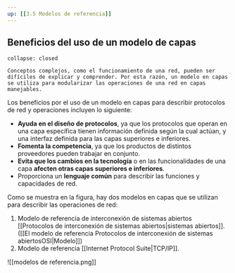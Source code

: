 ```yaml
---
up: [[3.5 Modelos de referencia]]
---
```

## Beneficios del uso de un modelo de capas

```ad-seealso
collapse: closed

Conceptos complejos, como el funcionamiento de una red, pueden ser difíciles de explicar y comprender. Por esta razón, un modelo en capas se utiliza para modularizar las operaciones de una red en capas manejables.

```

Los beneficios por el uso de un modelo en capas para describir protocolos de red y operaciones incluyen lo siguiente:

- **Ayuda en el diseño de protocolos**, ya que los protocolos que operan en una capa específica tienen información definida según la cual actúan, y una interfaz definida para las capas superiores e inferiores.
- **Fomenta la competencia**, ya que los productos de distintos proveedores pueden trabajar en conjunto.
- **Evita que los cambios en la tecnología** o en las funcionalidades de una capa **afecten otras capas superiores e inferiores**.
- Proporciona un **lenguaje común** para describir las funciones y capacidades de red.

Como se muestra en la figura, hay dos modelos en capas que se utilizan para describir las operaciones de red:

1. Modelo de referencia de interconexión de sistemas abiertos [[Protocolos de interconexión de sistemas abiertos|sistemas abiertos]]. ([[El modelo de referencia Protocolos de interconexión de sistemas abiertosOSI|Modelo]])
2. Modelo de referencia [[Internet Protocol Suite|TCP/IP]].

![[modelos de referencia.png]]
